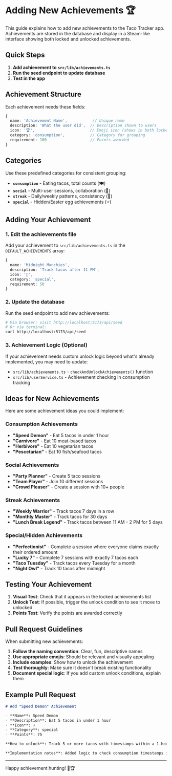 # Adding New Achievements 🏆

This guide explains how to add new achievements to the Taco Tracker app. Achievements are stored in the database and display in a Steam-like interface showing both locked and unlocked achievements.

## Quick Steps

1. **Add achievement to `src/lib/achievements.ts`**
2. **Run the seed endpoint to update database**
3. **Test in the app**

## Achievement Structure

Each achievement needs these fields:

```typescript
{
  name: 'Achievement Name',           // Unique name
  description: 'What the user did',  // Description shown to users  
  icon: '🏆',                        // Emoji icon (shows in both locked/unlocked)
  category: 'consumption',           // Category for grouping
  requirement: 100                   // Points awarded
}
```

## Categories

Use these predefined categories for consistent grouping:

- **`consumption`** - Eating tacos, total counts (🍽️)
- **`social`** - Multi-user sessions, collaboration (👥) 
- **`streak`** - Daily/weekly patterns, consistency (📅)
- **`special`** - Hidden/Easter egg achievements (⭐)

## Adding Your Achievement

### 1. Edit the achievements file

Add your achievement to `src/lib/achievements.ts` in the `DEFAULT_ACHIEVEMENTS` array:

```typescript
{
  name: 'Midnight Munchies',
  description: 'Track tacos after 11 PM',
  icon: '🌙',
  category: 'special',
  requirement: 50
}
```

### 2. Update the database

Run the seed endpoint to add new achievements:

```bash
# Via browser: visit http://localhost:5173/api/seed
# Or via terminal:
curl http://localhost:5173/api/seed
```

### 3. Achievement Logic (Optional)

If your achievement needs custom unlock logic beyond what's already implemented, you may need to update:

- `src/lib/achievements.ts` - `checkAndUnlockAchievements()` function
- `src/lib/userService.ts` - Achievement checking in consumption tracking

## Ideas for New Achievements

Here are some achievement ideas you could implement:

### Consumption Achievements
- **"Speed Demon"** - Eat 5 tacos in under 1 hour
- **"Carnivore"** - Eat 10 meat-based tacos
- **"Herbivore"** - Eat 10 vegetarian tacos
- **"Pescetarian"** - Eat 10 fish/seafood tacos

### Social Achievements  
- **"Party Planner"** - Create 5 taco sessions
- **"Team Player"** - Join 10 different sessions
- **"Crowd Pleaser"** - Create a session with 10+ people

### Streak Achievements
- **"Weekly Warrior"** - Track tacos 7 days in a row
- **"Monthly Master"** - Track tacos for 30 days
- **"Lunch Break Legend"** - Track tacos between 11 AM - 2 PM for 5 days

### Special/Hidden Achievements
- **"Perfectionist"** - Complete a session where everyone claims exactly their ordered amount
- **"Lucky 7"** - Complete 7 sessions with exactly 7 tacos each
- **"Taco Tuesday"** - Track tacos every Tuesday for a month
- **"Night Owl"** - Track 10 tacos after midnight

## Testing Your Achievement

1. **Visual Test**: Check that it appears in the locked achievements list
2. **Unlock Test**: If possible, trigger the unlock condition to see it move to unlocked
3. **Points Test**: Verify the points are awarded correctly

## Pull Request Guidelines

When submitting new achievements:

1. **Follow the naming convention**: Clear, fun, descriptive names
2. **Use appropriate emojis**: Should be relevant and visually appealing  
3. **Include examples**: Show how to unlock the achievement
4. **Test thoroughly**: Make sure it doesn't break existing functionality
5. **Document special logic**: If you add custom unlock conditions, explain them

## Example Pull Request

```markdown
# Add "Speed Demon" Achievement

- **Name**: Speed Demon  
- **Description**: Eat 5 tacos in under 1 hour
- **Icon**: ⚡
- **Category**: special
- **Points**: 75

**How to unlock**: Track 5 or more tacos with timestamps within a 1-hour window.

**Implementation notes**: Added logic to check consumption timestamps in the unlock checker.
```

---

Happy achievement hunting! 🌮🏆
